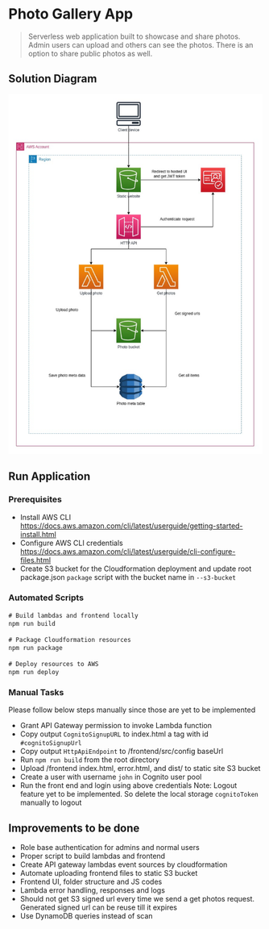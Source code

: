 # Photo Gallery App

> Serverless web application built to showcase and share photos. 
> Admin users can upload and others can see the photos. There is an option to share public photos as well.

## Solution Diagram
![alt text](./resources/solution-diagram.jpg)

## Run Application
### Prerequisites

- Install AWS CLI https://docs.aws.amazon.com/cli/latest/userguide/getting-started-install.html
- Configure AWS CLI credentials https://docs.aws.amazon.com/cli/latest/userguide/cli-configure-files.html
- Create S3 bucket for the Cloudformation deployment and update root package.json `package` script with the bucket name in `--s3-bucket`

### Automated Scripts

```
# Build lambdas and frontend locally
npm run build

# Package Cloudformation resources
npm run package

# Deploy resources to AWS
npm run deploy
```
### Manual Tasks
Please follow below steps manually since those are yet to be implemented

- Grant API Gateway permission to invoke Lambda function
- Copy output `CognitoSignupURL` to index.html a tag with id `#cognitoSignupUrl`
- Copy output `HttpApiEndpoint` to /frontend/src/config baseUrl
- Run `npm run build` from the root directory
- Upload /frontend index.html, error.html, and dist/ to static site S3 bucket
- Create a user with username `john` in Cognito user pool
- Run the front end and login using above credentials
  Note: Logout feature yet to be implemented. So delete the local storage `cognitoToken` manually to logout

## Improvements to be done

- Role base authentication for admins and normal users
- Proper script to build lambdas and frontend
- Create API gateway lambdas event sources by cloudformation
- Automate uploading frontend files to static S3 bucket
- Frontend UI, folder structure and JS codes
- Lambda error handling, responses and logs
- Should not get S3 signed url every time we send a get photos request. Generated signed url can be reuse till it expires
- Use DynamoDB queries instead of scan
